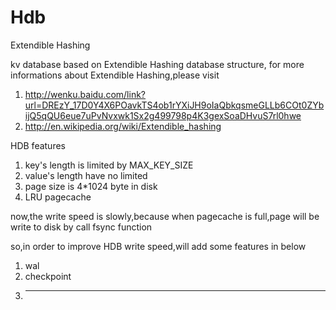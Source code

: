 Hdb
===

Extendible Hashing


kv database based on Extendible Hashing database structure,
for more informations about Extendible Hashing,please visit

1. http://wenku.baidu.com/link?url=DREzY_17D0Y4X6POavkTS4ob1rYXiJH9oIaQbkqsmeGLLb6COt0ZYbijQ5qQU6eue7uPvNvxwk1Sx2g499798p4K3gexSoaDHvuS7rl0hwe
2. http://en.wikipedia.org/wiki/Extendible_hashing

HDB features

1. key's length is limited by MAX_KEY_SIZE
2. value's length have no limited
3. page size is 4*1024 byte in disk
4. LRU pagecache

now,the write speed is slowly,because when pagecache is full,page will be write to disk by call fsync function


so,in order to improve HDB write speed,will add some features in below

1. wal
2. checkpoint
3. ***
